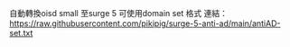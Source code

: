 自動轉換oisd small 至surge 5 可使用domain set 格式
連結：
https://raw.githubusercontent.com/pikipig/surge-5-anti-ad/main/antiAD-set.txt